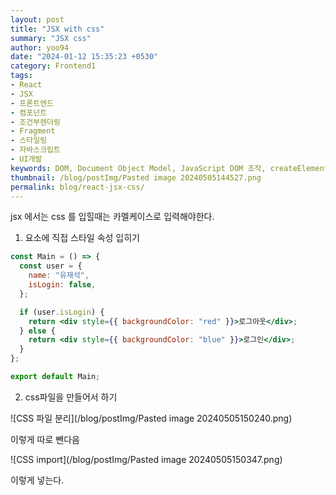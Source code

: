 ```yaml
---
layout: post
title: "JSX with css"
summary: "JSX css"
author: yoo94
date: "2024-01-12 15:35:23 +0530"
category: Frontend1
tags:
- React
- JSX
- 프론트엔드
- 컴포넌트
- 조건부렌더링
- Fragment
- 스타일링
- 자바스크립트
- UI개발
keywords: DOM, Document Object Model, JavaScript DOM 조작, createElement, appendChild, querySelector, innerHTML, textContent, removeChild, remove, DOM 트리 구조, CSSOM, 렌더 트리, 엘리먼트 생성, 엘리먼트 삭제, 엘리먼트 업데이트
thumbnail: /blog/postImg/Pasted image 20240505144527.png
permalink: blog/react-jsx-css/
---
```


jsx 에서는 css 를 입힐때는 카멜케이스로 입력해야한다.

1. 요소에 직접 스타일 속성 입히기

```jsx
const Main = () => {
  const user = {
    name: "유재석",
    isLogin: false,
  };

  if (user.isLogin) {
    return <div style={{ backgroundColor: "red" }}>로그아웃</div>;
  } else {
    return <div style={{ backgroundColor: "blue" }}>로그인</div>;
  }
};

export default Main;
```

2. css파일을 만들어서 하기

![CSS 파일 분리](/blog/postImg/Pasted image 20240505150240.png)

이렇게 따로 뺀다음

![CSS import](/blog/postImg/Pasted image 20240505150347.png)

이렇게 넣는다.
